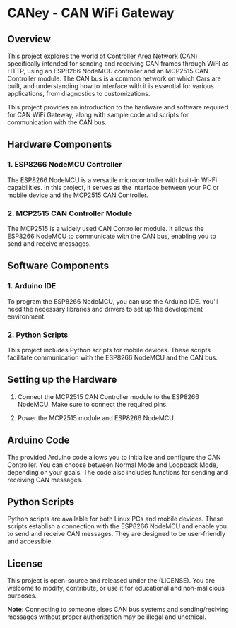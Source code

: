 # CANey - CAN WiFi Gateway

## Overview

This project explores the world of Controller Area Network (CAN) specifically intended for sending and receiving CAN frames through WiFI as HTTP, using an ESP8266 NodeMCU controller and an MCP2515 CAN Controller module. The CAN bus is a common network on which Cars are built, and understanding how to interface with it is essential for various applications, from diagnostics to customizations.

This project provides an introduction to the hardware and software required for CAN WiFi Gateway, along with sample code and scripts for communication with the CAN bus.

## Hardware Components

### 1. ESP8266 NodeMCU Controller

The ESP8266 NodeMCU is a versatile microcontroller with built-in Wi-Fi capabilities. In this project, it serves as the interface between your PC or mobile device and the MCP2515 CAN Controller.

### 2. MCP2515 CAN Controller Module

The MCP2515 is a widely used CAN Controller module. It allows the ESP8266 NodeMCU to communicate with the CAN bus, enabling you to send and receive messages.

## Software Components

### 1. Arduino IDE

To program the ESP8266 NodeMCU, you can use the Arduino IDE. You'll need the necessary libraries and drivers to set up the development environment.

### 2. Python Scripts

This project includes Python scripts for mobile devices. These scripts facilitate communication with the ESP8266 NodeMCU and the CAN bus.

## Setting up the Hardware

1. Connect the MCP2515 CAN Controller module to the ESP8266 NodeMCU. Make sure to connect the required pins.

2. Power the MCP2515 module and ESP8266 NodeMCU.

## Arduino Code

The provided Arduino code allows you to initialize and configure the CAN Controller. You can choose between Normal Mode and Loopback Mode, depending on your goals. The code also includes functions for sending and receiving CAN messages.

## Python Scripts

Python scripts are available for both Linux PCs and mobile devices. These scripts establish a connection with the ESP8266 NodeMCU and enable you to send and receive CAN messages. They are designed to be user-friendly and accessible.


## License

This project is open-source and released under the (LICENSE). You are welcome to modify, contribute, or use it for educational and non-malicious purposes.

**Note**: Connecting to someone elses CAN bus systems and sending/reciving messages without proper authorization may be illegal and unethical.

